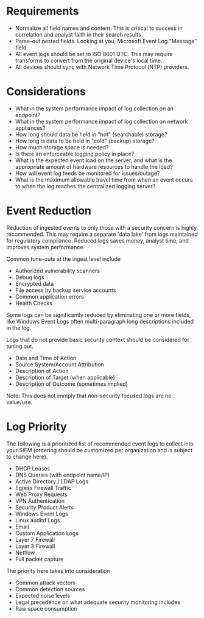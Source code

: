 # Requirements
- Normalize all field names and content. This is critical to success in correlation and analyst faith in their search results.
- Parse-out nested fields. Looking at you, Microsoft Event Log "Message" field.
- All event logs should be set to ISO 8601 UTC. This may require transforms to convert from the original device's local time.
- All devices should sync with Network Time Protocol (NTP) providers.


# Considerations
- What in the system performance impact of log collection on an endpoint?
- What in the system performance impact of log collection on network appliances?
- How long should data be held in "hot" (searchable) storage?
- How long is data to be held in "cold" (backup) storage?
- How much storage space is needed?
- Is there an enforceable logging policy in place?
- What is the expected event load on the server, and what is the appropriate amount of hardware resources to handle the load?
- How will event log feeds be monitored for issues/outage?
- What is the maximum allowable travel time from when an event occurs to when the log reaches the centralized logging server?


# Event Reduction

Reduction of ingested events to only those with a security concern is highly recommended. This may require a separate 'data lake' from logs maintained for regulatory compliance. Reduced logs saves money, analyst time, and improves system performance.

Common tune-outs at the ingest level include
- Authorized vulnerability scanners
- Debug logs
- Encrypted data
- File access by backup service accounts
- Common application errors
- Health Checks

Some logs can be significantly reduced by eliminating one or more fields, like Windows Event Logs often multi-paragraph long descriptions included in the log.

Logs that do not provide basic security context should be considered for tuning out.
- Date and Time of Action
- Source System/Account Attribution
- Description of Action
- Description of Target (when applicable)
- Description of Outcome (sometimes implied)

Note: This does not immply that non-security focused logs are no value/use.

# Log Priority

The following is a prioritized list of recommended event logs to collect into your SIEM (ordering should be customized per organization and is subject to change here). 

- DHCP Leases
- DNS Queries (with endpoint name/IP)
- Active Directory / LDAP Logs
- Egress Firewall Traffic
- Web Proxy Requests
- VPN Authentication
- Security Product Alerts
- Windows Event Logs
- Linux auditd Logs
- Email
- Custom Application Logs
- Layer 7 Firewall
- Layer 3 Firewall
- Netflow
- Full packet capture

The priority here takes into consideration
- Common attack vectors 
- Common detection sources
- Expected noise levels
- Legal precedence on what adequate security monitoring includes
- Raw space consumption